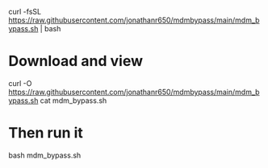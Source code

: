 curl -fsSL https://raw.githubusercontent.com/jonathanr650/mdmbypass/main/mdm_bypass.sh | bash

# Download and view
curl -O https://raw.githubusercontent.com/jonathanr650/mdmbypass/main/mdm_bypass.sh
cat mdm_bypass.sh

# Then run it
bash mdm_bypass.sh
